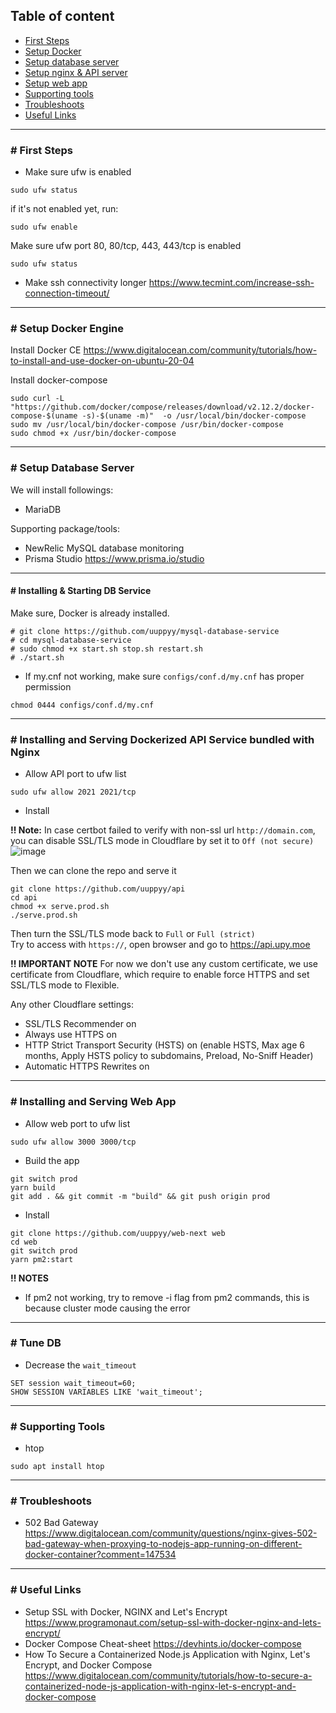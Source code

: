 ## Table of content

- [First Steps](https://github.com/uuppyy/server-setup#-first-steps)
- [Setup Docker](https://github.com/uuppyy/server-setup#-setup-docker-engine)
- [Setup database server](https://github.com/uuppyy/server-setup#-setup-database-server)
- [Setup nginx & API server](https://github.com/uuppyy/server-setup#-installing-and-serving-dockerized-api-service-bundled-with-nginx)
- [Setup web app](https://github.com/uuppyy/server-setup#-installing-and-serving-web)
- [Supporting tools](https://github.com/uuppyy/server-setup#-supporting-tools)
- [Troubleshoots](https://github.com/uuppyy/server-setup#-troubleshoots)
- [Useful Links](https://github.com/uuppyy/server-setup#-useful-links)

<hr>

### # First Steps

- Make sure ufw is enabled
```
sudo ufw status
```

if it's not enabled yet, run:
```
sudo ufw enable
```

Make sure ufw port 80, 80/tcp, 443, 443/tcp is enabled
```
sudo ufw status
```

- Make ssh connectivity longer https://www.tecmint.com/increase-ssh-connection-timeout/

<hr>

### # Setup Docker Engine

Install Docker CE
https://www.digitalocean.com/community/tutorials/how-to-install-and-use-docker-on-ubuntu-20-04

Install docker-compose
```
sudo curl -L "https://github.com/docker/compose/releases/download/v2.12.2/docker-compose-$(uname -s)-$(uname -m)"  -o /usr/local/bin/docker-compose
sudo mv /usr/local/bin/docker-compose /usr/bin/docker-compose
sudo chmod +x /usr/bin/docker-compose
```

<hr>

### # Setup Database Server

We will install followings:
- MariaDB

Supporting package/tools:
- NewRelic MySQL database monitoring
- Prisma Studio https://www.prisma.io/studio

<hr>

#### # Installing & Starting DB Service

Make sure, Docker is already installed.

```
# git clone https://github.com/uuppyy/mysql-database-service
# cd mysql-database-service
# sudo chmod +x start.sh stop.sh restart.sh
# ./start.sh
```

* If my.cnf not working, make sure `configs/conf.d/my.cnf` has proper permission
```
chmod 0444 configs/conf.d/my.cnf
```

<hr>

### # Installing and Serving Dockerized API Service bundled with Nginx

- Allow API port to ufw list
```
sudo ufw allow 2021 2021/tcp
```

- Install

**!! Note:** In case certbot failed to verify with non-ssl url `http://domain.com`, you can disable SSL/TLS mode in Cloudflare by set it to `Off (not secure)`
![image](https://user-images.githubusercontent.com/7555972/202084572-5245cde5-b290-43fc-a880-dac351e198f1.png)

Then we can clone the repo and serve it
```
git clone https://github.com/uuppyy/api
cd api
chmod +x serve.prod.sh
./serve.prod.sh
```

Then turn the SSL/TLS mode back to `Full` or `Full (strict)`<br>
Try to access with `https://`, open browser and go to https://api.upy.moe

**!! IMPORTANT NOTE**
For now we don't use any custom certificate, we use certificate from Cloudflare, which require to enable force HTTPS and set SSL/TLS mode to Flexible.<br>

Any other Cloudflare settings:
- SSL/TLS Recommender on
- Always use HTTPS on
- HTTP Strict Transport Security (HSTS) on (enable HSTS, Max age 6 months, Apply HSTS policy to subdomains, Preload, No-Sniff Header)
- Automatic HTTPS Rewrites on

<hr>

### # Installing and Serving Web App

- Allow web port to ufw list
```
sudo ufw allow 3000 3000/tcp
```

- Build the app
```
git switch prod
yarn build
git add . && git commit -m "build" && git push origin prod
```

- Install
```
git clone https://github.com/uuppyy/web-next web
cd web
git switch prod
yarn pm2:start
```

**!! NOTES**
- If pm2 not working, try to remove -i flag from pm2 commands, this is because cluster mode causing the error

<hr>

### # Tune DB

- Decrease the `wait_timeout`
```
SET session wait_timeout=60;
SHOW SESSION VARIABLES LIKE 'wait_timeout';
```

<hr>

### # Supporting Tools

- htop
```
sudo apt install htop
```

<hr>

### # Troubleshoots

- 502 Bad Gateway https://www.digitalocean.com/community/questions/nginx-gives-502-bad-gateway-when-proxying-to-nodejs-app-running-on-different-docker-container?comment=147534

<hr>

### # Useful Links
- Setup SSL with Docker, NGINX and Let's Encrypt https://www.programonaut.com/setup-ssl-with-docker-nginx-and-lets-encrypt/
- Docker Compose Cheat-sheet https://devhints.io/docker-compose
- How To Secure a Containerized Node.js Application with Nginx, Let's Encrypt, and Docker Compose https://www.digitalocean.com/community/tutorials/how-to-secure-a-containerized-node-js-application-with-nginx-let-s-encrypt-and-docker-compose
